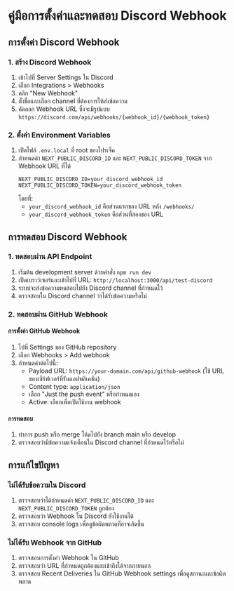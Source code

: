 # คู่มือการตั้งค่าและทดสอบ Discord Webhook

## การตั้งค่า Discord Webhook

### 1. สร้าง Discord Webhook

1. เข้าไปที่ Server Settings ใน Discord
2. เลือก Integrations > Webhooks
3. คลิก "New Webhook"
4. ตั้งชื่อและเลือก channel ที่ต้องการให้ส่งข้อความ
5. คัดลอก Webhook URL ซึ่งจะมีรูปแบบ `https://discord.com/api/webhooks/{webhook_id}/{webhook_token}`

### 2. ตั้งค่า Environment Variables

1. เปิดไฟล์ `.env.local` ที่ root ของโปรเจ็ค
2. กำหนดค่า `NEXT_PUBLIC_DISCORD_ID` และ `NEXT_PUBLIC_DISCORD_TOKEN` จาก Webhook URL ที่ได้
   ```
   NEXT_PUBLIC_DISCORD_ID=your_discord_webhook_id
   NEXT_PUBLIC_DISCORD_TOKEN=your_discord_webhook_token
   ```
   โดยที่:
   - `your_discord_webhook_id` คือส่วนแรกของ URL หลัง `/webhooks/`
   - `your_discord_webhook_token` คือส่วนที่สองของ URL

## การทดสอบ Discord Webhook

### 1. ทดสอบผ่าน API Endpoint

1. เริ่มต้น development server ด้วยคำสั่ง `npm run dev`
2. เปิดเบราว์เซอร์และเข้าไปที่ URL: `http://localhost:3000/api/test-discord`
3. ระบบจะส่งข้อความทดสอบไปยัง Discord channel ที่กำหนดไว้
4. ตรวจสอบใน Discord channel ว่าได้รับข้อความหรือไม่

### 2. ทดสอบผ่าน GitHub Webhook

#### การตั้งค่า GitHub Webhook

1. ไปที่ Settings ของ GitHub repository
2. เลือก Webhooks > Add webhook
3. กำหนดค่าต่อไปนี้:
   - Payload URL: `https://your-domain.com/api/github-webhook` (ใช้ URL ของเซิร์ฟเวอร์ที่รันแอปพลิเคชัน)
   - Content type: `application/json`
   - เลือก "Just the push event" หรือกำหนดเอง
   - Active: เลือกเพื่อเปิดใช้งาน webhook

#### การทดสอบ

1. ทำการ push หรือ merge โค้ดไปยัง branch main หรือ develop
2. ตรวจสอบว่ามีข้อความแจ้งเตือนใน Discord channel ที่กำหนดไว้หรือไม่

## การแก้ไขปัญหา

### ไม่ได้รับข้อความใน Discord

1. ตรวจสอบว่าได้กำหนดค่า `NEXT_PUBLIC_DISCORD_ID` และ `NEXT_PUBLIC_DISCORD_TOKEN` ถูกต้อง
2. ตรวจสอบว่า Webhook ใน Discord ยังใช้งานได้
3. ตรวจสอบ console logs เพื่อดูข้อผิดพลาดที่อาจเกิดขึ้น

### ไม่ได้รับ Webhook จาก GitHub

1. ตรวจสอบการตั้งค่า Webhook ใน GitHub
2. ตรวจสอบว่า URL ที่กำหนดถูกต้องและเข้าถึงได้จากภายนอก
3. ตรวจสอบ Recent Deliveries ใน GitHub Webhook settings เพื่อดูสถานะและข้อผิดพลาด